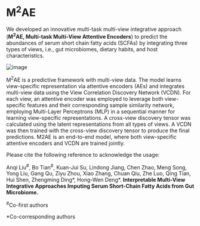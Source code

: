 # M<sup>2</sup>AE

We developed an innovative multi-task multi-view integrative approach (**M<sup>2</sup>AE, Multi-task Multi-View Attentive Encoders**) to predict the abundances of serum short chain fatty acids (SCFAs) by integrating three types of views, i.e., gut microbiomes, dietary habits, and host characteristics.

![image](https://github.com/Wonderangela123/M2AE/assets/140135188/37f7b95a-5971-4a65-8277-a9b4a5788811)


M<sup>2</sup>AE is a predictive framework with multi-view data. The model learns view-specific representation via attentive encoders (AEs) and integrates multi-view data using the View Correlation Discovery Network (VCDN). For each view, an attentive encoder was employed to leverage both view-specific features and their corresponding sample similarity network, employing Multi-Layer Perceptrons (MLP) in a sequential manner for learning view-specific representations. A cross-view discovery tensor was calculated using the latent representations from all types of views. A VCDN was then trained with the cross-view discovery tensor to produce the final predictions. M2AE is an end-to-end model, where both view-specific attentive encoders and VCDN are trained jointly.

Please cite the following reference to acknowledge the usage:

Anqi Liu<sup>#</sup>, Bo Tian<sup>#</sup>, Kuan-Jui Su, Lindong Jiang, Chen Zhao, Meng Song, Yong Liu, Gang Qu, Ziyu Zhou, Xiao Zhang, Chuan Qiu, Zhe Luo, Qing Tian, Hui Shen, Zhengming Ding*, Hong-Wen Deng*. **Interpretable Multi-View Integrative Approaches Imputing Serum Short-Chain Fatty Acids from Gut Microbiome.**

<sup>#</sup>Co-first authors

*Co-corresponding authors 
